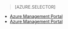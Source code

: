 > [AZURE.SELECTOR]
- [Azure Management Portal](/documentation/articles/storage-enable-and-view-metrics)
- [Azure Management Portal](/documentation/articles/storage-enable-and-view-metrics-classic-portal)
